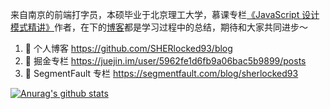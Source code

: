 来自南京的前端打字员，本硕毕业于北京理工大学，慕课专栏[《JavaScript 设计模式精讲》](https://www.imooc.com/read/38)作者，在下的[博客](https://github.com/SHERlocked93/blog)都是学习过程中的总结，期待和大家共同进步～

1. 🍓 个人博客 https://github.com/SHERlocked93/blog
2. 🍉 掘金专栏 https://juejin.im/user/5962fe1d6fb9a06bac5b9899/posts
3. 🥝 SegmentFault 专栏 https://segmentfault.com/blog/sherlocked93


[![Anurag's github stats](https://github-readme-stats.vercel.app/api?username=SHERlocked93&show_icons=true&show_owner=true)](https://github.com/anuraghazra/github-readme-stats)
